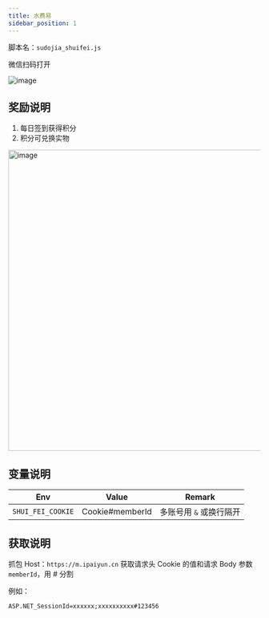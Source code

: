 ```yaml
---
title: 水费易
sidebar_position: 1
---
```


脚本名：`sudojia_shuifei.js`

微信扫码打开

![image](https://pic.rmb.bdstatic.com/bjh/240801/128be2b8c3c50a04dd01f1216a5c8c299606.png)

## 奖励说明

1. 每日签到获得积分
2. 积分可兑换实物

<img src="https://pic.rmb.bdstatic.com/bjh/240801/db09aed130007c920ff9b3662465321e8670.png" alt="image" height="600"/>

## 变量说明

|        Env        |      Value      |         Remark          |
| :---------------: | :-------------: | :---------------------: |
| `SHUI_FEI_COOKIE` | Cookie#memberId | 多账号用 `&` 或换行隔开 |

## 获取说明

抓包 Host：`https://m.ipaiyun.cn`  获取请求头 Cookie 的值和请求 Body 参数 `memberId`，用 # 分割

例如：

```shell
ASP.NET_SessionId=xxxxxx;xxxxxxxxxx#123456
```